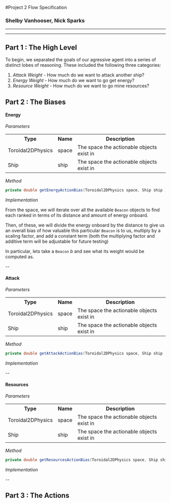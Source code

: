 #Project 2 Flow Specification 
### Shelby Vanhooser, Nick Sparks  

___
___


## Part 1 : The High Level  

To begin, we separated the goals of our agressive agent into a series of distinct lobes of reasoning.  These included the following three categories: 

1. *Attack Weight* - How much do we want to attack another ship? 
2. *Energy Weight* - How much do we want to go get energy?
3. *Resource Weight* - How much do we want to go mine resources?

## Part 2 : The Biases


#### Energy

_Parameters_  

<table>
	<th>
		Type
	</th>
	<th>
		Name
	</th>
	<th>
		Description
	</th>
	<tr>
		<td>
			Toroidal2DPhysics
		</td>  
		<td>
			space
		</td>
		<td>
			The space the actionable objects exist in 
		</td>
	</tr>
	<tr>
		<td>
			Ship
		</td>  
		<td>
			ship
		</td>
		<td>
			The space the actionable objects exist in 
		</td>
	</tr>
</table>

_Method_

~~~java
private double getEnergyActionBias(Toroidal2DPhysics space, Ship ship ){ ... } 
~~~

_Implementation_

From the space, we will iterate over all the available `Beacon` objects to find each ranked in terms of its distance and amount of energy onboard.  

Then, of these, we will divide the energy onboard by the distance to give us an overall bias of how valuable this particular `Beacon` is to us, multiply by a scaling factor, and add a constant term (both the multiplying factor and additive term will be adjustable for future testing) 

In particular, lets take a `Beacon` _b_ and see what its weight would be computed as.  




--  

#### Attack  

_Parameters_

<table>
	<th>
		Type
	</th>
	<th>
		Name
	</th>
	<th>
		Description
	</th>
	<tr>
		<td>
			Toroidal2DPhysics
		</td>  
		<td>
			space
		</td>
		<td>
			The space the actionable objects exist in 
		</td>
	</tr>
	<tr>
		<td>
			Ship
		</td>  
		<td>
			ship
		</td>
		<td>
			The space the actionable objects exist in 
		</td>
	</tr>
</table>

_Method_

~~~ java
private double getAttackActionBias(Toroidal2DPhysics space, Ship ship ){ ... }
~~~

_Implementation_


--

#### Resources

_Parameters_

<table>
	<th>
		Type
	</th>
	<th>
		Name
	</th>
	<th>
		Description
	</th>
	<tr>
		<td>
			Toroidal2DPhysics
		</td>  
		<td>
			space
		</td>
		<td>
			The space the actionable objects exist in 
		</td>
	</tr>
	<tr>
		<td>
			Ship
		</td>  
		<td>
			ship
		</td>
		<td>
			The space the actionable objects exist in 
		</td>
	</tr>
</table>

_Method_

~~~ java
private double getResourcesActionBias(Toroidal2DPhysics space, Ship ship ){ ... } 
~~~

_Implementation_


--

## Part 3 : The Actions
